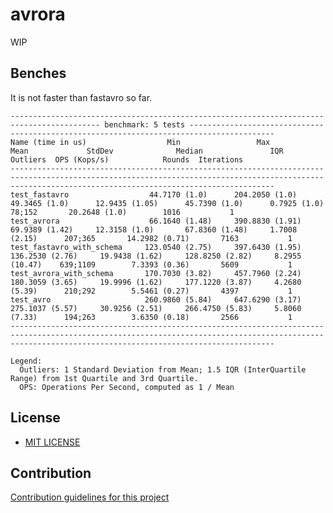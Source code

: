 # avrora

<!-- [![PyPI](https://img.shields.io/pypi/v/avrora)](https://pypi.org/project/avrora/) -->
<!-- [![PyPI - Python Version](https://img.shields.io/pypi/pyversions/avrora)](https://www.python.org/downloads/) -->
<!-- [![GitHub last commit](https://img.shields.io/github/last-commit/daxartio/avrora)](https://github.com/daxartio/avrora) -->
<!-- [![GitHub stars](https://img.shields.io/github/stars/daxartio/avrora?style=social)](https://github.com/daxartio/avrora) -->

WIP

## Benches

It is not faster than fastavro so far.

```
------------------------------------------------------------------------------------------ benchmark: 5 tests -----------------------------------------------------------------------------------------
Name (time in us)                  Min                 Max                Mean             StdDev              Median               IQR            Outliers  OPS (Kops/s)            Rounds  Iterations
-------------------------------------------------------------------------------------------------------------------------------------------------------------------------------------------------------
test_fastavro                  44.7170 (1.0)      204.2050 (1.0)       49.3465 (1.0)      12.9435 (1.05)      45.7390 (1.0)      0.7925 (1.0)        78;152       20.2648 (1.0)        1016           1
test_avrora                    66.1640 (1.48)     390.8830 (1.91)      69.9389 (1.42)     12.3158 (1.0)       67.8360 (1.48)     1.7008 (2.15)      207;365       14.2982 (0.71)       7163           1
test_fastavro_with_schema     123.0540 (2.75)     397.6430 (1.95)     136.2530 (2.76)     19.9438 (1.62)     128.8250 (2.82)     8.2955 (10.47)    639;1109        7.3393 (0.36)       5609           1
test_avrora_with_schema       170.7030 (3.82)     457.7960 (2.24)     180.3059 (3.65)     19.9996 (1.62)     177.1220 (3.87)     4.2680 (5.39)      210;292        5.5461 (0.27)       4397           1
test_avro                     260.9860 (5.84)     647.6290 (3.17)     275.1037 (5.57)     30.9256 (2.51)     266.4750 (5.83)     5.8060 (7.33)      194;263        3.6350 (0.18)       2566           1
-------------------------------------------------------------------------------------------------------------------------------------------------------------------------------------------------------

Legend:
  Outliers: 1 Standard Deviation from Mean; 1.5 IQR (InterQuartile Range) from 1st Quartile and 3rd Quartile.
  OPS: Operations Per Second, computed as 1 / Mean
```

## License

* [MIT LICENSE](LICENSE)

## Contribution

[Contribution guidelines for this project](CONTRIBUTING.md)
